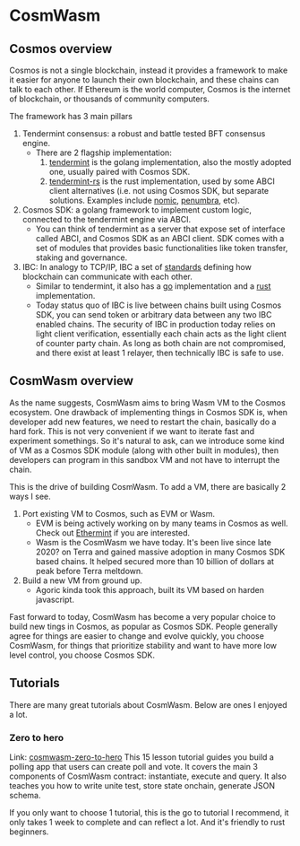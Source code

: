 # CosmWasm

## Cosmos overview

Cosmos is not a single blockchain, instead it provides a framework to make it easier for anyone to launch their own blockchain, and these chains can talk to each other. If Ethereum is the world computer, Cosmos is the internet of blockchain, or thousands of community computers.

The framework has 3 main pillars

1. Tendermint consensus: a robust and battle tested BFT consensus engine.
   - There are 2 flagship implementation:
     1. [tendermint](https://github.com/tendermint/tendermint) is the golang implementation, also the mostly adopted one, usually paired with Cosmos SDK.
     2. [tendermint-rs](https://github.com/informalsystems/tendermint-rs) is the rust implementation, used by some ABCI client alternatives (i.e. not using Cosmos SDK, but separate solutions. Examples include [nomic](https://github.com/nomic-io/orga), [penumbra](https://github.com/penumbra-zone/penumbra), etc).
2. Cosmos SDK: a golang framework to implement custom logic, connected to the tendermint engine via ABCI.
   - You can think of tendermint as a server that expose set of interface called ABCI, and Cosmos SDK as an ABCI client. SDK comes with a set of modules that provides basic functionalities like token transfer, staking and governance.
3. IBC: In analogy to TCP/IP, IBC a set of [standards](https://github.com/cosmos/ibc) defining how blockchain can communicate with each other.
   - Similar to tendermint, it also has a [go](https://github.com/cosmos/ibc-go) implementation and a [rust](https://github.com/cosmos/ibc-rs) implementation.
   - Today status quo of IBC is live between chains built using Cosmos SDK, you can send token or arbitrary data between any two IBC enabled chains. The security of IBC in production today relies on light client verification, essentially each chain acts as the light client of counter party chain. As long as both chain are not compromised, and there exist at least 1 relayer, then technically IBC is safe to use.

## CosmWasm overview

As the name suggests, CosmWasm aims to bring Wasm VM to the Cosmos ecosystem. One drawback of implementing things in Cosmos SDK is, when developer add new features, we need to restart the chain, basically do a hard fork. This is not very convenient if we want to iterate fast and experiment somethings. So it's natural to ask, can we introduce some kind of VM as a Cosmos SDK module (along with other built in modules), then developers can program in this sandbox VM and not have to interrupt the chain.

This is the drive of building CosmWasm. To add a VM, there are basically 2 ways I see.

1. Port existing VM to Cosmos, such as EVM or Wasm.
   - EVM is being actively working on by many teams in Cosmos as well. Check out [Ethermint](https://github.com/evmos/ethermint) if you are interested.
   - Wasm is the CosmWasm we have today. It's been live since late 2020? on Terra and gained massive adoption in many Cosmos SDK based chains. It helped secured more than 10 billion of dollars at peak before Terra meltdown.
2. Build a new VM from ground up.
   - Agoric kinda took this approach, built its VM based on harden javascript.

Fast forward to today, CosmWasm has become a very popular choice to build new tings in Cosmos, as popular as Cosmos SDK. People generally agree for things are easier to change and evolve quickly, you choose CosmWasm, for things that prioritize stability and want to have more low level control, you choose Cosmos SDK.

## Tutorials

There are many great tutorials about CosmWasm. Below are ones I enjoyed a lot.

### Zero to hero

Link: [cosmwasm-zero-to-hero](https://github.com/Callum-A/cosmwasm-zero-to-hero)
This 15 lesson tutorial guides you build a polling app that users can create poll and vote. It covers the main 3 components of CosmWasm contract: instantiate, execute and query. It also teaches you how to write unite test, store state onchain, generate JSON schema.

If you only want to choose 1 tutorial, this is the go to tutorial I recommend, it only takes 1 week to complete and can reflect a lot. And it's friendly to rust beginners.
